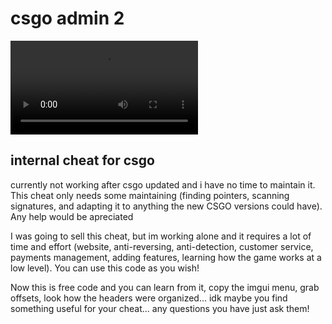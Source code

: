 # csgo admin 2

![CAP](https://i.imgur.com/7qeZUMj.mp4)


## internal cheat for csgo

currently not working after csgo updated and i have no time to maintain it. This cheat only needs some maintaining (finding pointers, scanning signatures, and adapting it to anything the new CSGO versions could have). Any help would be apreciated

I was going to sell this cheat, but im working alone and it requires a lot of time and effort (website, anti-reversing, anti-detection, customer service, payments management, adding features, learning how the game works at a low level). You can use this code as you wish!

Now this is free code and you can learn from it, copy the imgui menu, grab offsets, look how the headers were organized... idk maybe you find something useful for your cheat... any questions you have just ask them!
